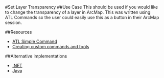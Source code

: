 #Set Layer Transparency
##Use Case
This should be used if you would like to change the transparency of a layer in ArcMap.  This was written using ATL Commands so the user could easily use this as a button in their ArcMap session.

##Resources
* [ATL Simple Command]("../create-command-atl")
* [Creating custom commands and tools](http://resources.arcgis.com/en/help/arcobjects-cpp/conceptualhelp/index.html#//00010000005t000000)

##Alternative implementations
* [.NET](../../arcobjects-net/set-layer-transparency)
* [Java](../../arcobjects-java/set-layer-transparency)
